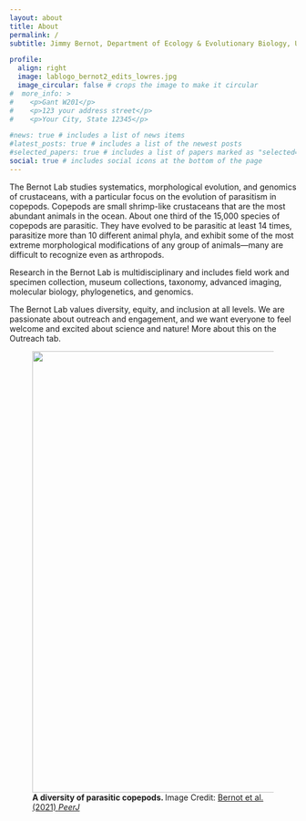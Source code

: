 ```yaml
---
layout: about
title: About
permalink: /
subtitle: Jimmy Bernot, Department of Ecology & Evolutionary Biology, University of Connecticut

profile:
  align: right
  image: lablogo_bernot2_edits_lowres.jpg
  image_circular: false # crops the image to make it circular
#  more_info: >
#    <p>Gant W201</p>
#    <p>123 your address street</p>
#    <p>Your City, State 12345</p>

#news: true # includes a list of news items
#latest_posts: true # includes a list of the newest posts
#selected_papers: true # includes a list of papers marked as "selected={true}"
social: true # includes social icons at the bottom of the page
---
```


The Bernot Lab studies systematics, morphological evolution, and genomics of crustaceans,
with a particular focus on the evolution of parasitism in copepods. Copepods are small shrimp-like crustaceans that are the most abundant animals in the ocean. About one third of the 15,000 species of copepods are parasitic. They have evolved to be parasitic at least 14 times, parasitize more than 10 different animal phyla, and exhibit some of the most extreme morphological modifications of any group of animals&mdash;many are difficult to recognize even as arthropods.

Research in the Bernot Lab is multidisciplinary and includes field work and specimen collection, museum collections, taxonomy, advanced imaging, molecular biology, phylogenetics, and genomics.

The Bernot Lab values diversity, equity, and inclusion at all levels. We are passionate about outreach and engagement, and we want everyone to feel welcome and excited about science and nature! More about this on the Outreach tab.

<figure>
<img src="https://BernotLab.github.io/assets/img/Fig1_copepods.png"
width="775"/>
<figcaption> <b>A diversity of parasitic copepods. </b> Image Credit: <a href="https://doi.org/10.7717/peerj.12034/fig-1">    Bernot et al. (2021) <i>PeerJ</i></a></figcaption>
</figure>
